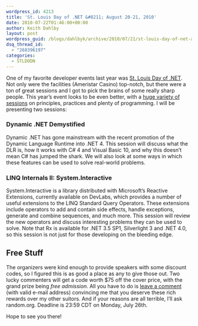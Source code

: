 ```yaml
---
wordpress_id: 4213
title: 'St. Louis Day of .NET &#8211; August 20-21, 2010'
date: 2010-07-22T01:46:00+00:00
author: Keith Dahlby
layout: post
wordpress_guid: /blogs/dahlbyk/archive/2010/07/21/st-louis-day-of-net-august-20-21-2010.aspx
dsq_thread_id:
  - "268396197"
categories:
  - STLDODN
---
```

One of my favorite developer events last year was [St. Louis Day of .NET](http://www.stlouisdayofdotnet.com/). Not only were the facilities (<span class="ciinfo right">Ameristar Casino) top-notch, but there were a ton of great sessions and I got to pick the brains of some really sharp people. This year&#8217;s event looks to be even better, with a <a target="_blank" href="http://www.stlouisdayofdotnet.com/Sessions.aspx">huge variety of sessions</a> on principles, practices and plenty of programming. I will be presenting two sessions:</span>

### Dynamic .NET Demystified

Dynamic .NET has gone mainstream with the recent promotion of the Dynamic Language Runtime into .NET 4. This session will discuss what the DLR is, how it works with C# 4 and Visual Basic 10, and why this doesn&#8217;t mean C# has jumped the shark. We will also look at some ways in which these features can be used to solve real-world problems.

### LINQ Internals II: System.Interactive

System.Interactive is a library distributed with Microsoft&#8217;s Reactive Extensions, currently available on DevLabs, which provides a number of useful extensions to the LINQ Standard Query Operators. These extensions include operators to add and contain side effects, handle exceptions, generate and combine sequences, and much more. This session will review the new operators and discuss interesting problems they can be used to solve. Note that Rx is available for .NET 3.5 SP1, Silverlight 3 and .NET 4.0, so this session is not just for those developing on the bleeding edge.

## Free Stuff

The organizers were kind enough to provide speakers with some discount codes, so I figured this is as good a place as any to give those out. Two lucky commenters will get a code worth $75 off the cover price, with the grand prize being _free admission_. All you have to do is [leave a comment](http://solutionizing.net/2010/07/21/st-louis-day-of-dot-net-2010/ "Cross-posted on my blog") (with valid e-mail address) convincing me that you deserve these rich rewards over my other suitors. And if your reasons are all terrible, I&#8217;ll ask random.org. Deadline is 23:59 CDT on Monday, July 26th.

Hope to see you there!